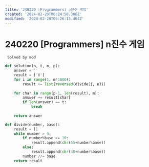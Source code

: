 ```yaml
---
title: '240220 [Programmers] n진수 게임'
created: '2024-02-20T06:24:50.308Z'
modified: '2024-02-20T06:26:15.464Z'
---
```


# 240220 [Programmers] n진수 게임
``` Solved by mod```

```python
def solution(n, t, m, p):
    answer = ''
    result = ['0']
    for i in range(1, m*1000):
        result += list(reversed(divide(i, n)))
        
    for char in range(p-1, len(result), m):
        answer += result[char]
        if len(answer) == t:
            break
        
    return answer

def divide(number, base):
    result = []
    while number > 0:
        if number%base >= 10:
            result.append(chr(55+number%base))
        else:
            result.append(chr(48+number%base))
        number //= base
    return result
```
